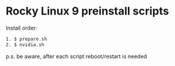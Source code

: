 # Rocky Linux 9 preinstall scripts

Install order:

```bash
1. $ prepare.sh
2. $ nvidia.sh
```

p.s. be aware, after each script reboot/restart is needed